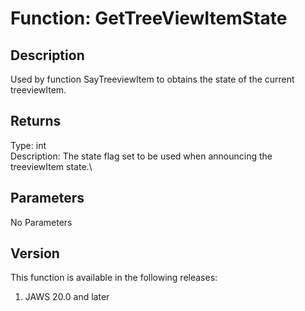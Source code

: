 # Function: GetTreeViewItemState

## Description

Used by function SayTreeviewItem to obtains the state of the current
treeviewItem.

## Returns

Type: int\
Description: The state flag set to be used when announcing the
treeviewItem state.\

## Parameters

No Parameters

## Version

This function is available in the following releases:

1.  JAWS 20.0 and later
